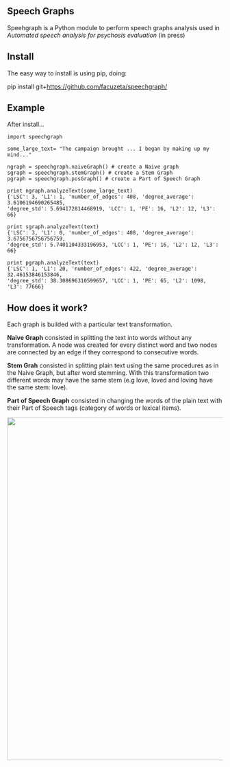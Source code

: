 <h2>Speech Graphs</h2>

 
Speehgraph is a Python module to perform speech graphs analysis used in *Automated speech analysis for psychosis evaluation* (in press)


<h2> Install </h2>
The easy way to install is using pip, doing:

pip install git+https://github.com/facuzeta/speechgraph/


<h2> Example </h2>

After install...

```
import speechgraph

some_large_text= "The campaign brought ... I began by making up my mind..."

ngraph = speechgraph.naiveGraph() # create a Naive graph
sgraph = speechgraph.stemGraph() # create a Stem Graph
pgraph = speechgraph.posGraph() # create a Part of Speech Graph

print ngraph.analyzeText(some_large_text)
{'LSC': 3, 'L1': 1, 'number_of_edges': 408, 'degree_average': 3.6106194690265485, 
'degree_std': 5.694172814468919, 'LCC': 1, 'PE': 16, 'L2': 12, 'L3': 66}

print sgraph.analyzeText(text)
{'LSC': 3, 'L1': 0, 'number_of_edges': 408, 'degree_average': 3.6756756756756759, 
'degree_std': 5.7401104333196953, 'LCC': 1, 'PE': 16, 'L2': 12, 'L3': 66}

print pgraph.analyzeText(text)
{'LSC': 1, 'L1': 20, 'number_of_edges': 422, 'degree_average': 32.46153846153846, 
'degree_std': 38.308696310599657, 'LCC': 1, 'PE': 65, 'L2': 1098, 'L3': 77666}

```

<h2> How does it work? </h2>
Each graph is builded with a particular text transformation. 

**Naive Graph** consisted in splitting the text into words without any transformation. A node 
was created for every distinct word and two nodes are connected by an edge if they correspond to
consecutive words.

**Stem Grah** consisted in splitting plain text using the same procedures as in the Naive Graph, but
after word stemming. With this transformation two different words may have the same stem
(e.g love, loved and loving have the same stem: love). 

**Part of Speech Graph** consisted in changing the words of the plain text with their Part of Speech
tags (category of words or lexical items).


<img src="./media/method.png" width=800px/>
